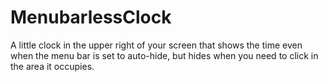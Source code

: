 MenubarlessClock
================

A little clock in the upper right of your screen that shows the time
even when the menu bar is set to auto-hide, but hides when you need to
click in the area it occupies.